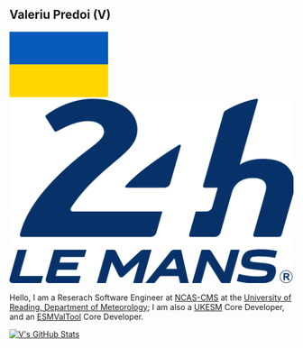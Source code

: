 ## Valeriu Predoi (V)

![**Standing with Ukraine**](https://github.com/valeriupredoi/valeriupredoi/blob/main/ukraine.png)
![**24h Le Mans Centenary**](https://github.com/valeriupredoi/valeriupredoi/blob/main/2hLM.png)

Hello, I am a Reserach Software Engineer at [NCAS-CMS](https://ncas.ac.uk/our-services/computer-modelling-and-data/computational-modelling-services/) at the [University of Reading, Department of Meteorology](https://www.reading.ac.uk/met/); I am also a [UKESM](https://ukesm.ac.uk/) Core Developer, and an [ESMValTool](https://github.com/ESMValGroup/ESMValTool) Core Developer.

[![V's GitHub Stats](https://github-readme-stats.vercel.app/api/?username=valeriupredoi&count_private=true&theme=tokyonight&showicons=true)]()

<!--
[![V's GitHub Language Stats](https://github-readme-stats.vercel.app/api/top-langs/?username=valeriupredoi&langs_count=5&theme=tokyonight)]()

**valeriupredoi/valeriupredoi** is a ✨ _special_ ✨ repository because its `README.md` (this file) appears on your GitHub profile.

Here are some ideas to get you started:

- 🔭 I’m currently working on ...
- 🌱 I’m currently learning ...
- 👯 I’m looking to collaborate on ...
- 🤔 I’m looking for help with ...
- 💬 Ask me about ...
- 📫 How to reach me: ...
- 😄 Pronouns: ...
- ⚡ Fun fact: ...
-->

